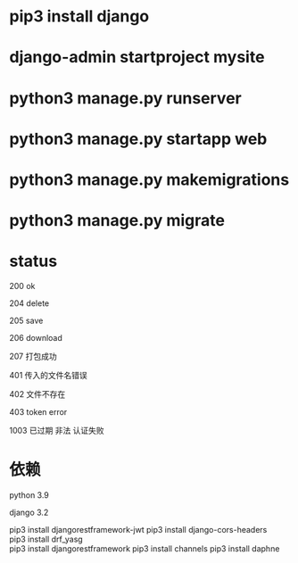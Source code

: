 # pip3 install django

# django-admin startproject mysite

# python3 manage.py runserver

# python3 manage.py startapp web

# python3 manage.py makemigrations

# python3 manage.py migrate

# status

200 ok

204 delete

205 save

206 download

207 打包成功

401 传入的文件名错误

402 文件不存在

403 token error

1003 已过期 非法 认证失败

# 依赖

python 3.9

django 3.2

pip3 install djangorestframework-jwt
pip3 install django-cors-headers  
pip3 install drf_yasg  
pip3 install djangorestframework
pip3 install channels
pip3 install daphne

<!-- pip3 install channels_redis -->
